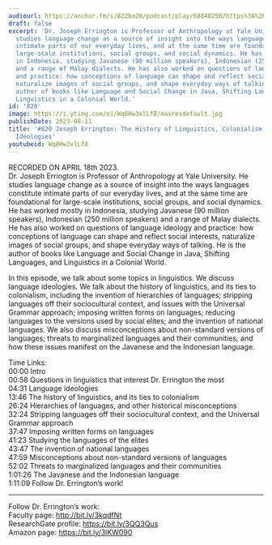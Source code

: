 ```yaml
---
audiourl: https://anchor.fm/s/822ba20/podcast/play/68848250/https%3A%2F%2Fd3ctxlq1ktw2nl.cloudfront.net%2Fstaging%2F2023-3-18%2Fc4caa795-2b3d-7ddd-9f8e-093982d29f33.m4a
draft: false
excerpt: 'Dr. Joseph Errington is Professor of Anthropology at Yale University. He
  studies language change as a source of insight into the ways languages constitute
  intimate parts of our everyday lives, and at the same time are foundational for
  large-scale institutions, social groups, and social dynamics. He has worked mostly
  in Indonesia, studying Javanese (90 million speakers), Indonesian (250 million speakers)
  and a range of Malay dialects. He has also worked on questions of language ideology
  and practice: how conceptions of language can shape and reflect social interests,
  naturalize images of social groups, and shape everyday ways of talking. He is the
  author of books like Language and Social Change in Java, Shifting Languages, and
  Linguistics in a Colonial World.'
id: '820'
image: https://i.ytimg.com/vi/Wq8Hw3xlLf8/maxresdefault.jpg
publishDate: 2023-08-11
title: '#820 Joseph Errington: The History of Linguistics, Colonialism, and Language
  Ideologies'
youtubeid: Wq8Hw3xlLf8
---
```

<div class="timelinks">

RECORDED ON APRIL 18th 2023.  
Dr. Joseph Errington is Professor of Anthropology at Yale University. He studies language change as a source of insight into the ways languages constitute intimate parts of our everyday lives, and at the same time are foundational for large-scale institutions, social groups, and social dynamics. He has worked mostly in Indonesia, studying Javanese (90 million speakers), Indonesian (250 million speakers) and a range of Malay dialects. He has also worked on questions of language ideology and practice: how conceptions of language can shape and reflect social interests, naturalize images of social groups, and shape everyday ways of talking. He is the author of books like Language and Social Change in Java, Shifting Languages, and Linguistics in a Colonial World.

In this episode, we talk about some topics in linguistics. We discuss language ideologies. We talk about the history of linguistics, and its ties to colonialism, including the invention of hierarchies of languages; stripping languages off their sociocultural context, and issues with the Universal Grammar approach; imposing written forms on languages; reducing languages to the versions used by social elites; and the invention of national languages. We also discuss misconceptions about non-standard versions of languages; threats to marginalized languages and their communities; and how these issues manifest on the Javanese and the Indonesian language.

Time Links:  
<time>00:00</time> Intro  
<time>00:58</time> Questions in linguistics that interest Dr. Errington the most  
<time>04:31</time> Language ideologies  
<time>13:46</time> The history of linguistics, and its ties to colonialism  
<time>26:24</time> Hierarchies of languages, and other historical misconceptions  
<time>32:24</time> Stripping languages off their sociocultural context, and the Universal Grammar approach  
<time>37:47</time> Imposing written forms on languages  
<time>41:23</time> Studying the languages of the elites  
<time>43:47</time> The invention of national languages  
<time>47:59</time> Misconceptions about non-standard versions of languages  
<time>52:02</time> Threats to marginalized languages and their communities  
<time>1:01:26</time> The Javanese and the Indonesian language  
<time>1:11:09</time> Follow Dr. Errington’s work!

---

Follow Dr. Errington’s work:  
Faculty page: http://bit.ly/3kqdfNt  
ResearchGate profile: https://bit.ly/3QQ3Qus  
Amazon page: https://bit.ly/3iKW090
</div>

